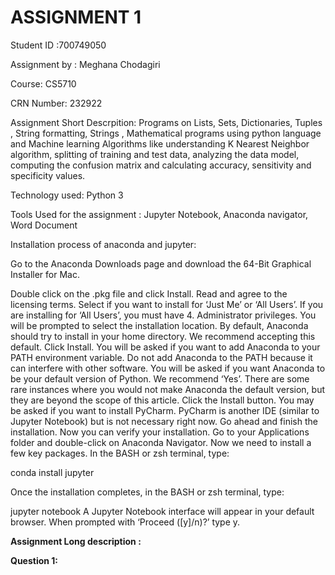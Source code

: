 # **ASSIGNMENT 1**

  Student ID :700749050
  
  Assignment by : Meghana Chodagiri
  
  Course: CS5710
  
  CRN Number: 232922
  
 Assignment Short Descrpition: Programs on Lists, Sets, Dictionaries, Tuples , String formatting, Strings , Mathematical programs using python language and Machine learning Algorithms like understanding K Nearest Neighbor algorithm, splitting of training and test data, analyzing the data model, computing the confusion matrix and calculating accuracy, sensitivity and specificity values.

Technology used:
  Python 3

Tools Used for the assignment :
  Jupyter Notebook,
  Anaconda navigator,
  Word Document
 
Installation process of anaconda and jupyter: 

Go to the Anaconda Downloads page and download the 64-Bit Graphical Installer for Mac.

Double click on the .pkg file and click Install.
Read and agree to the licensing terms.
Select if you want to install for ‘Just Me’ or ‘All Users’. If you are installing for ‘All Users’, you must have 4. Administrator privileges.
You will be prompted to select the installation location. By default, Anaconda should try to install in your home directory. We recommend accepting this default. Click Install.
You will be asked if you want to add Anaconda to your PATH environment variable. Do not add Anaconda to the PATH because it can interfere with other software.
You will be asked if you want Anaconda to be your default version of Python. We recommend ‘Yes’. There are some rare instances where you would not make Anaconda the default version, but they are beyond the scope of this article.
Click the Install button.
You may be asked if you want to install PyCharm. PyCharm is another IDE (similar to Jupyter Notebook) but is not necessary right now.
Go ahead and finish the installation.
Now you can verify your installation. Go to your Applications folder and double-click on Anaconda Navigator.
Now we need to install a few key packages. In the BASH or zsh terminal, type:

conda install jupyter

Once the installation completes, in the BASH or zsh terminal, type:

jupyter notebook
A Jupyter Notebook interface will appear in your default browser.
When prompted with ‘Proceed ([y]/n)?’ type y.

**Assignment Long description :**

**Question 1:**







